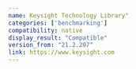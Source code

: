 ```yaml
---
name: Keysight Technology Library"
categories: ['benchmarking']
compatibility: native
display_result: "Compatible"
version_from: "21.2.207"
link: https://www.keysight.com
---
```

